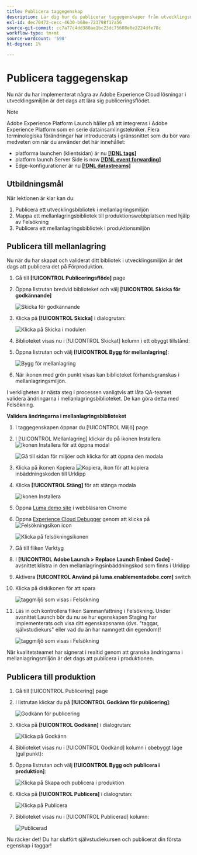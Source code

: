 ```yaml
---
title: Publicera taggegenskap
description: Lär dig hur du publicerar taggegenskaper från utvecklingsmiljön till mellanlagrings- och produktionsmiljöerna. Den här lektionen är en del av självstudiekursen Implementera Experience Cloud på webbplatser.
exl-id: dec70472-cecc-4630-b68e-723798f17a56
source-git-commit: cc7a77c4dd380ae1bc23dc75608e8e2224dfe78c
workflow-type: tm+mt
source-wordcount: '598'
ht-degree: 1%

---
```


# Publicera taggegenskap

Nu när du har implementerat några av Adobe Experience Cloud lösningar i utvecklingsmiljön är det dags att lära sig publiceringsflödet.

>[!NOTE]
>
>Adobe Experience Platform Launch håller på att integreras i Adobe Experience Platform som en serie datainsamlingstekniker. Flera terminologiska förändringar har introducerats i gränssnittet som du bör vara medveten om när du använder det här innehållet:
>
> * platforma launchen (klientsidan) är nu **[[!DNL tags]](https://experienceleague.adobe.com/docs/experience-platform/tags/home.html?lang=sv)**
> * platform launch Server Side is now **[[!DNL event forwarding]](https://experienceleague.adobe.com/docs/experience-platform/tags/event-forwarding/overview.html)**
> * Edge-konfigurationer är nu **[[!DNL datastreams]](https://experienceleague.adobe.com/docs/experience-platform/edge/fundamentals/datastreams.html)**


## Utbildningsmål

När lektionen är klar kan du:

1. Publicera ett utvecklingsbibliotek i mellanlagringsmiljön
1. Mappa ett mellanlagringsbibliotek till produktionswebbplatsen med hjälp av Felsökning
1. Publicera ett mellanlagringsbibliotek i produktionsmiljön

## Publicera till mellanlagring

Nu när du har skapat och validerat ditt bibliotek i utvecklingsmiljön är det dags att publicera det på Förproduktion.

1. Gå till **[!UICONTROL Publiceringsflöde]** page

1. Öppna listrutan bredvid biblioteket och välj **[!UICONTROL Skicka för godkännande]**

   ![Skicka för godkännande](images/publishing-submitForApproval.png)

1. Klicka på **[!UICONTROL Skicka]** i dialogrutan:

   ![Klicka på Skicka i modulen](images/publishing-submit.png)

1. Biblioteket visas nu i [!UICONTROL Skickat] kolumn i ett obyggt tillstånd:

1. Öppna listrutan och välj **[!UICONTROL Bygg för mellanlagring]**:

   ![Bygg för mellanlagring](images/publishing-buildForStaging.png)

1. När ikonen med grön punkt visas kan biblioteket förhandsgranskas i mellanlagringsmiljön.

I verkligheten är nästa steg i processen vanligtvis att låta QA-teamet validera ändringarna i mellanlagringsbiblioteket. De kan göra detta med Felsökning.

**Validera ändringarna i mellanlagringsbiblioteket**

1. I taggegenskapen öppnar du [!UICONTROL Miljö] page

1. I [!UICONTROL Mellanlagring] klickar du på ikonen Installera ![Ikonen Installera](images/launch-installIcon.png) för att öppna modal

   ![Gå till sidan för miljöer och klicka för att öppna den modala](images/publishing-getStagingCode.png)

1. Klicka på ikonen Kopiera ![Kopiera, ikon](images/launch-copyIcon.png) för att kopiera inbäddningskoden till Urklipp

1. Klicka **[!UICONTROL Stäng]** för att stänga modala

   ![Ikonen Installera](images/publishing-copyStagingCode.png)

1. Öppna [Luma demo site](https://luma.enablementadobe.com/content/luma/us/en.html) i webbläsaren Chrome

1. Öppna [Experience Cloud Debugger](https://chrome.google.com/webstore/detail/adobe-experience-cloud-de/ocdmogmohccmeicdhlhhgepeaijenapj) genom att klicka på ![Felsökningsikon](images/icon-debugger.png) icon

   ![Klicka på felsökningsikonen](images/switchEnvironments-openDebugger.png)

1. Gå till fliken Verktyg

1. I **[!UICONTROL Adobe Launch > Replace Launch Embed Code]** -avsnittet klistra in den mellanlagringsinbäddningskod som finns i Urklipp
1. Aktivera **[!UICONTROL Använd på luma.enablementadobe.com]** switch

1. Klicka på diskikonen för att spara

   ![taggmiljö som visas i Felsökning](images/switchEnvironments-debugger-save.png)

1. Läs in och kontrollera fliken Sammanfattning i Felsökning. Under avsnittet Launch bör du nu se hur egenskapen Staging har implementerats och visa ditt egenskapsnamn (dvs. &quot;taggar, självstudiekurs&quot; eller vad du än har namngett din egendom)!

   ![taggmiljö som visas i Felsökning](images/publishing-debugger-staging.png)

När kvalitetsteamet har signerat i realtid genom att granska ändringarna i mellanlagringsmiljön är det dags att publicera i produktionen.

## Publicera till produktion

1. Gå till [!UICONTROL Publicering] page

1. I listrutan klickar du på **[!UICONTROL Godkänn för publicering]**:

   ![Godkänn för publicering](images/publishing-approveForPublishing.png)

1. Klicka på **[!UICONTROL Godkänn]** i dialogrutan:

   ![Klicka på Godkänn](images/publishing-approve.png)

1. Biblioteket visas nu i [!UICONTROL Godkänd] kolumn i obebyggt läge (gul punkt):

1. Öppna listrutan och välj **[!UICONTROL Bygg och publicera i produktion]**:

   ![Klicka på Skapa och publicera i produktion](images/publishing-buildAndPublishToProduction.png)

1. Klicka på **[!UICONTROL Publicera]** i dialogrutan:

   ![Klicka på Publicera](images/publishing-publish.png)

1. Biblioteket visas nu i [!UICONTROL Publicerad] kolumn:

   ![Publicerad](images/publishing-published.png)

Nu räcker det! Du har slutfört självstudiekursen och publicerat din första egenskap i taggar!
